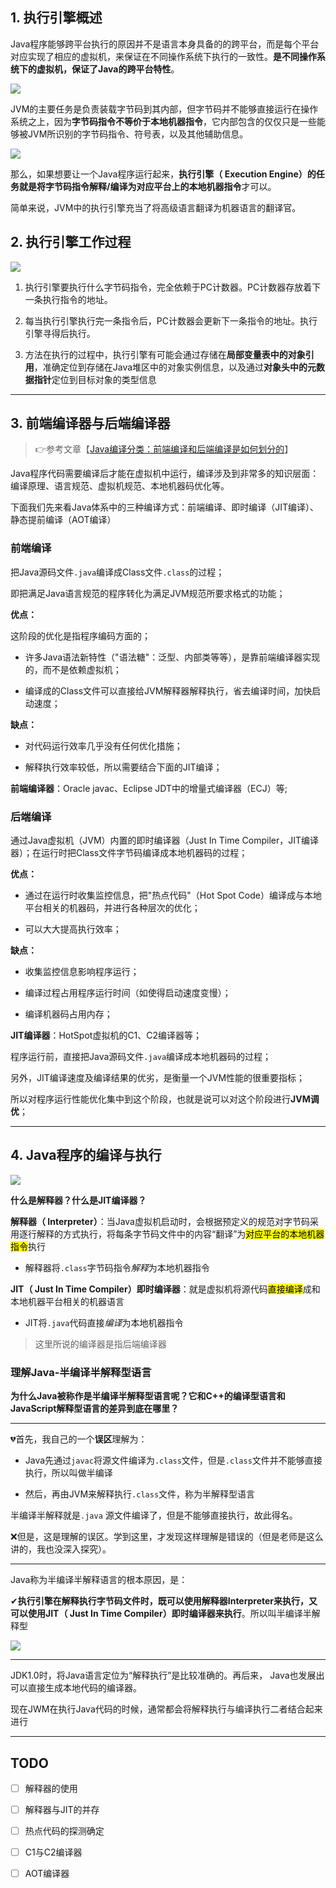 ## 1. 执行引擎概述

Java程序能够跨平台执行的原因并不是语言本身具备的的跨平台，而是每个平台对应实现了相应的虚拟机，来保证在不同操作系统下执行的一致性。**是不同操作系统下的虚拟机，保证了Java的跨平台特性**。

![](https://iqqcode-blog.oss-cn-beijing.aliyuncs.com/img/20200707000901.png)



JVM的主要任务是负责装载字节码到其内部，但字节码并不能够直接运行在操作系统之上，因为**字节码指令不等价于本地机器指令**，它内部包含的仅仅只是一些能够被JVM所识别的字节码指令、符号表，以及其他辅助信息。



![](https://iqqcode-blog.oss-cn-beijing.aliyuncs.com/img/20200707002912.png)



那么，如果想要让一个Java程序运行起来，**执行引擎（ Execution Engine）的任务就是将字节码指令解释/编译为对应平台上的本地机器指令**才可以。

简单来说，JVM中的执行引擎充当了将高级语言翻译为机器语言的翻译官。

## 2. 执行引擎工作过程

![](https://iqqcode-blog.oss-cn-beijing.aliyuncs.com/img/20200707091130.png)

1. 执行引擎要执行什么字节码指令，完全依赖于PC计数器。PC计数器存放着下一条执行指令的地址。

2. 每当执行引擎执行完一条指令后，PC计数器会更新下一条指令的地址。执行引擎寻得后执行。

3. 方法在执行的过程中，执行引擎有可能会通过存储在**局部变量表中的对象引用**，准确定位到存储在Java堆区中的对象实例信息，以及通过**对象头中的元数据指针**定位到目标对象的类型信息

-----------------------------------------------

## 3. 前端编译器与后端编译器

> 👉参考文章【[Java编译分类：前端编译和后端编译是如何划分的](https://blog.csdn.net/yu870646595/article/details/78987805)】

 Java程序代码需要编译后才能在虚拟机中运行，编译涉及到非常多的知识层面：编译原理、语言规范、虚拟机规范、本地机器码优化等。

下面我们先来看Java体系中的三种编译方式：前端编译、即时编译（JIT编译）、静态提前编译（AOT编译）

### 前端编译

 把Java源码文件`.java`编译成Class文件`.class`的过程；

 即把满足Java语言规范的程序转化为满足JVM规范所要求格式的功能；

**优点：**

这阶段的优化是指程序编码方面的；

- 许多Java语法新特性（"语法糖"：泛型、内部类等等），是靠前端编译器实现的，而不是依赖虚拟机；

- 编译成的Class文件可以直接给JVM解释器解释执行，省去编译时间，加快启动速度；

**缺点：**

- 对代码运行效率几乎没有任何优化措施；

- 解释执行效率较低，所以需要结合下面的JIT编译； 

**前端编译器**：Oracle javac、Eclipse JDT中的增量式编译器（ECJ）等;

### 后端编译

 通过Java虚拟机（JVM）内置的即时编译器（Just In Time Compiler，JIT编译器）；在运行时把Class文件字节码编译成本地机器码的过程；

**优点：**

- 通过在运行时收集监控信息，把"热点代码"（Hot Spot Code）编译成与本地平台相关的机器码，并进行各种层次的优化；

- 可以大大提高执行效率；

**缺点：**

- 收集监控信息影响程序运行；

- 编译过程占用程序运行时间（如使得启动速度变慢）；

- 编译机器码占用内存；

**JIT编译器**：HotSpot虚拟机的C1、C2编译器等；

程序运行前，直接把Java源码文件`.java`编译成本地机器码的过程；

另外，JIT编译速度及编译结果的优劣，是衡量一个JVM性能的很重要指标；

所以对程序运行性能优化集中到这个阶段，也就是说可以对这个阶段进行**JVM调优**；

--------------

## 4. Java程序的编译与执行

![](https://iqqcode-blog.oss-cn-beijing.aliyuncs.com/img/20200707093416.png)

**什么是解释器？什么是JIT编译器？**

**解释器（ Interpreter）**：当Java虚拟机启动时，会根据预定义的规范对字节码采用逐行解释的方式执行，将每条字节码文件中的内容“翻译”为<mark>对应平台的本地机器指令</mark>执行

- 解释器将`.class`字节码指令*解释*为本地机器指令

**JIT（ Just In Time Compiler）即时编译器**：就是虚拟机将源代码<mark>直接编译</mark>成和本地机器平台相关的机器语言

- JIT将`.java`代码直接*编译*为本地机器指令

> 这里所说的编译器是指后端编译器

### 理解Java-半编译半解释型语言

**为什么Java被称作是半编译半解释型语言呢？它和C++的编译型语言和JavaScript解释型语言的差异到底在哪里？**

-----------------

💔首先，我自己的一个**误区**理解为：

- Java先通过`javac`将源文件编译为`.class`文件，但是`.class`文件并不能够直接执行，所以叫做半编译

- 然后，再由JVM来解释执行`.class`文件，称为半解释型语言

半编译半解释就是`.java` 源文件编译了，但是不能够直接执行，故此得名。

❌但是，这是理解的误区。学到这里，才发现这样理解是错误的（但是老师是这么讲的，我也没深入探究）。

---------------------------------

Java称为半编译半解释语言的根本原因，是：

✔**执行引擎在解释执行字节码文件时，既可以使用解释器Interpreter来执行，又可以使用JIT（ Just In Time Compiler）即时编译器来执行**。所以叫半编译半解释型

![](https://iqqcode-blog.oss-cn-beijing.aliyuncs.com/img/20200707101215.png)

----------------------

JDK1.0时，将Java语言定位为“解释执行”是比较准确的。再后来， Java也发展出可以直接生成本地代码的编译器。

现在JWM在执行Java代码的时候，通常都会将解释执行与编译执行二者结合起来进行

---------------------------------

## TODO

- [ ] 解释器的使用

- [ ] 解释器与JIT的并存

- [ ] 热点代码的探测确定

- [ ] C1与C2编译器

- [ ] AOT编译器
